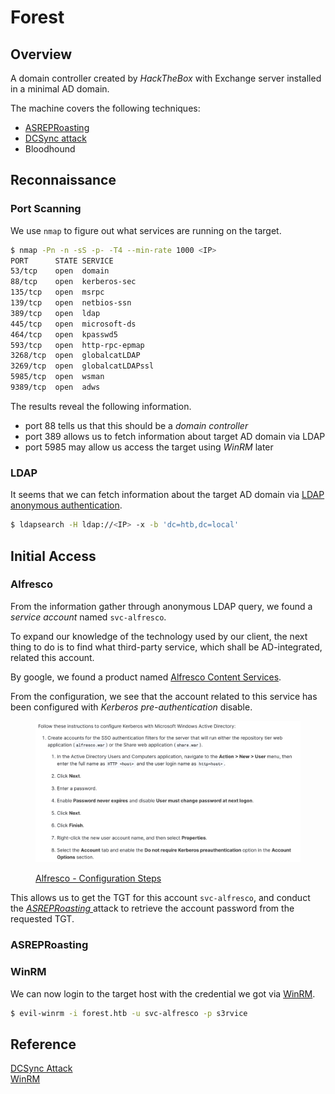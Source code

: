 # Forest

## Overview

A domain controller created by _HackTheBox_ with Exchange server installed in a minimal AD domain.

The machine covers the following techniques:

* [ASREPRoasting](../../../windows/auth/kerberos.md#asreproasting)
* [DCSync attack](../../../windows/auth/credential/credential\_dumping.md#dcsync-attack)
* Bloodhound

## Reconnaissance

### Port Scanning

We use `nmap` to figure out what services are running on the target.

```bash
$ nmap -Pn -n -sS -p- -T4 --min-rate 1000 <IP>
PORT      STATE SERVICE
53/tcp    open  domain
88/tcp    open  kerberos-sec
135/tcp   open  msrpc
139/tcp   open  netbios-ssn
389/tcp   open  ldap
445/tcp   open  microsoft-ds
464/tcp   open  kpasswd5
593/tcp   open  http-rpc-epmap
3268/tcp  open  globalcatLDAP
3269/tcp  open  globalcatLDAPssl
5985/tcp  open  wsman
9389/tcp  open  adws
```

The results reveal the following information.

* port 88 tells us that this should be a _domain controller_
* port 389 allows us to fetch information about target AD domain via LDAP
* port 5985 may allow us access the target using _WinRM_ later

### LDAP

It seems that we can fetch information about the target AD domain via [LDAP anonymous authentication](../../../windows/ad/infrastructure/ldap.md#anonymous-authentication).

```bash
$ ldapsearch -H ldap://<IP> -x -b 'dc=htb,dc=local'
```

## Initial Access

### Alfresco

From the information gather through anonymous LDAP query, we found a _service account_ named `svc-alfresco`.

To expand our knowledge of the technology used by our client, the next thing to do is to find what third-party service, which shall be AD-integrated, related this account.

By google, we found a product named [Alfresco Content Services](https://docs.alfresco.com/content-services/7.0).

From the configuration, we see that the account related to this service has been configured with _Kerberos pre-authentication_ disable.

<figure><img src="../../../images/forest_alfresco.png" alt=""><figcaption><p><a href="https://docs.alfresco.com/process-services/latest/config/authenticate/#configuration-steps">Alfresco - Configuration Steps</a></p></figcaption></figure>

This allows us to get the TGT for this account `svc-alfresco`, and conduct the [_ASREPRoasting_](../../../windows/auth/kerberos.md#asreproasting)[ ](../../../windows/auth/kerberos.md#asreproasting)attack to retrieve the account password from the requested TGT.

### ASREPRoasting

### WinRM

We can now login to the target host with the credential we got via [WinRM](../../../windows/execution/remote/winrm.md).

```bash
$ evil-winrm -i forest.htb -u svc-alfresco -p s3rvice
```

## Reference

[DCSync Attack](../../../windows/auth/credential/credential\_dumping.md#dcsync-attack)\
[WinRM](../../../windows/execution/remote/winrm.md)
